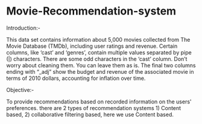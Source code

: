 # Movie-Recommendation-system
Introduction:-

This data set contains information about 5,000 movies collected from The Movie Database (TMDb), including user ratings and revenue. Certain columns, like ‘cast’ and ‘genres’, contain multiple values separated by pipe (|) characters. There are some odd characters in the ‘cast’ column. Don’t worry about cleaning them. You can leave them as is. The final two columns ending with “_adj” show the budget and revenue of the associated movie in terms of 2010 dollars, accounting for inflation over time.

Objective:-

To provide recommendations based on recorded information on the users' preferences. there are 2 types of recommendation systems 1) Content based, 2) collaborative filtering based, here we use Content based.
